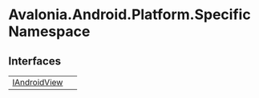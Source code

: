 # Avalonia.Android.Platform.Specific Namespace






## Interfaces
<table>
<tr>
<td><a href="T_Avalonia_Android_Platform_Specific_IAndroidView">IAndroidView</a></td>
<td> </td>
</tr>
</table>
